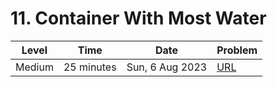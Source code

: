 # 11. Container With Most Water

| Level  | Time       | Date            | Problem                                                        |
| ------ | ---------- | --------------- | -------------------------------------------------------------- |
| Medium | 25 minutes | Sun, 6 Aug 2023 | [URL](https://leetcode.com/problems/container-with-most-water) |
